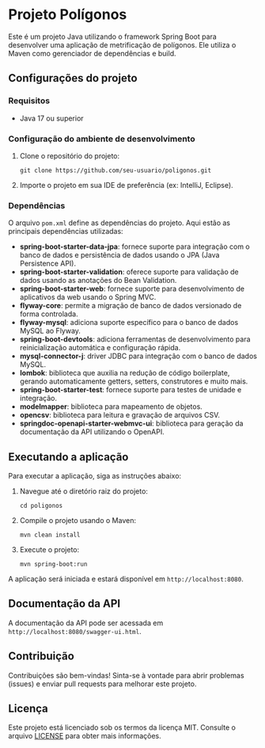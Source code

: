 # Projeto Polígonos

Este é um projeto Java utilizando o framework Spring Boot para desenvolver uma aplicação de metrificação de polígonos. Ele utiliza o Maven como gerenciador de dependências e build.

## Configurações do projeto

### Requisitos

- Java 17 ou superior

### Configuração do ambiente de desenvolvimento

1. Clone o repositório do projeto:
   ```
   git clone https://github.com/seu-usuario/poligonos.git
   ```

2. Importe o projeto em sua IDE de preferência (ex: IntelliJ, Eclipse).

### Dependências

O arquivo `pom.xml` define as dependências do projeto. Aqui estão as principais dependências utilizadas:

- **spring-boot-starter-data-jpa**: fornece suporte para integração com o banco de dados e persistência de dados usando o JPA (Java Persistence API).
- **spring-boot-starter-validation**: oferece suporte para validação de dados usando as anotações do Bean Validation.
- **spring-boot-starter-web**: fornece suporte para desenvolvimento de aplicativos da web usando o Spring MVC.
- **flyway-core**: permite a migração de banco de dados versionado de forma controlada.
- **flyway-mysql**: adiciona suporte específico para o banco de dados MySQL ao Flyway.
- **spring-boot-devtools**: adiciona ferramentas de desenvolvimento para reinicialização automática e configuração rápida.
- **mysql-connector-j**: driver JDBC para integração com o banco de dados MySQL.
- **lombok**: biblioteca que auxilia na redução de código boilerplate, gerando automaticamente getters, setters, construtores e muito mais.
- **spring-boot-starter-test**: fornece suporte para testes de unidade e integração.
- **modelmapper**: biblioteca para mapeamento de objetos.
- **opencsv**: biblioteca para leitura e gravação de arquivos CSV.
- **springdoc-openapi-starter-webmvc-ui**: biblioteca para geração da documentação da API utilizando o OpenAPI.

## Executando a aplicação

Para executar a aplicação, siga as instruções abaixo:

1. Navegue até o diretório raiz do projeto:
   ```
   cd poligonos
   ```

2. Compile o projeto usando o Maven:
   ```
   mvn clean install
   ```

3. Execute o projeto:
   ```
   mvn spring-boot:run
   ```

A aplicação será iniciada e estará disponível em `http://localhost:8080`.

## Documentação da API

A documentação da API pode ser acessada em `http://localhost:8080/swagger-ui.html`.

## Contribuição

Contribuições são bem-vindas! Sinta-se à vontade para abrir problemas (issues) e enviar pull requests para melhorar este projeto.

## Licença

Este projeto está licenciado sob os termos da licença MIT. Consulte o arquivo [LICENSE](LICENSE) para obter mais informações.
